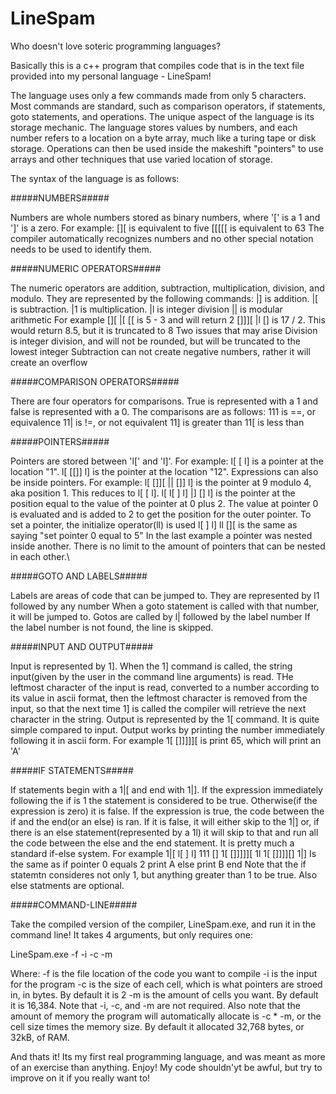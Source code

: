 # LineSpam
Who doesn't love soteric programming languages?

Basically this is a c++ program that compiles code that is in the text file provided into my personal language - LineSpam!

The language uses only a few commands made from only 5 characters. Most commands are standard, such as comparison operators, if statements, goto statements, and operations. The unique aspect of the language is its storage mechanic. The language stores values by numbers, and each number refers to a location on a byte array, much like a turing tape or disk storage. Operations can then be used inside the makeshift "pointers" to use arrays and other techniques that use varied location of storage. 

The syntax of the language is as follows:

#####NUMBERS#####

Numbers are whole numbers stored as binary numbers, where '[' is a 1 and ']' is a zero. For example:
  [][ is equivalent to five
  [[[[[ is equivalent to 63
The compiler automatically recognizes numbers and no other special notation needs to be used to identify them.

#####NUMERIC OPERATORS#####

The numeric operators are addition, subtraction, multiplication, division, and modulo. They are represented by the following commands:
  |] is addition.
  |[ is subtraction.
  |1 is multiplication.
  |l is integer division
  || is modular arithmetic
For example
  [][ |[ [[ is 5 - 3 and will return 2
  []]][ |l [] is 17 / 2. This would return 8.5, but it is truncated to 8
Two issues that may arise
  Division is integer division, and will not be rounded, but will be truncated to the lowest integer
  Subtraction can not create negative numbers, rather it will create an overflow

#####COMPARISON OPERATORS#####
  
There are four operators for comparisons. True is represented with a 1 and false is represented with a 0. The comparisons are as follows:
  111 is ==, or equivalence
  11| is !=, or not equivalent
  11] is greater than
  11[ is less than

#####POINTERS#####

Pointers are stored between 'l[' and 'l]'. For example:
  l[ [ l] is a pointer at the location "1".
  l[ [[]] l] is the pointer at the location "12".
Expressions can also be inside pointers. For example:
  l[ []][ || []] l] is the pointer at 9 modulo 4, aka position 1. This reduces to l[ [ l].
  l[ l[ ] l] |] [] l] is the pointer at the position equal to the value of the pointer at 0 plus 2. The value at pointer 0 is evaluated     and is added to 2 to get the position for the outer pointer.
To set a pointer, the initialize operator(ll) is used
  l[ ] l] ll [][ is the same as saying "set pointer 0 equal to 5"
In the last example a pointer was nested inside another. There is no limit to the amount of pointers that can be nested in each other.\

#####GOTO AND LABELS#####

Labels are areas of code that can be jumped to. They are represented by 
  l1 followed by any number
When a goto statement is called with that number, it will be jumped to. Gotos are called by
  l| followed by the label number
If the label number is not found, the line is skipped.

#####INPUT AND OUTPUT#####

Input is represented by 1]. When the 1] command is called, the string input(given by the user in the command line arguments) is read. THe leftmost character of the input is read, converted to a number according to its value in ascii format, then the leftmost character is removed from the input, so that the next time 1] is called the compiler will retrieve the next character in the string.
Output is represented by the 1[ command. It is quite simple compared to input. Output works by printing the number immediately following it in ascii form. For example
  1[ []]]]][ is print 65, which will print an 'A'
 
#####IF STATEMENTS#####

If statements begin with a 1|[ and end with 1|]. If the expression immediately following the if is 1 the statement is considered to be true. Otherwise(if the expression is zero) it is false. If the expression is true, the code between the if and the end(or an else) is ran. If it is false, it will either skip to the 1|] or, if there is an else statement(represented by a 1l) it will skip to that and run all the code between the else and the end statement. It is pretty much a standard if-else system. For example
  1|[ l[ ] l] 111 []
    1[ []]]]][
  1l
    1[ []]]][]
  1|]
  Is the same as
  if pointer 0 equals 2
    print A
  else
    print B
  end
Note that the if statemtn consideres not only 1, but anything greater than 1 to be true. Also else statments are optional.

#####COMMAND-LINE#####

Take the compiled version of the compiler, LineSpam.exe, and run it in the command line! It takes 4 arguments, but only requires one:

LineSpam.exe -f -i -c -m

Where:
  -f is the file location of the code you want to compile
  -i is the input for the program
  -c is the size of each cell, which is what pointers are stroed in, in bytes. By default it is 2
  -m is the amount of cells you want. By default it is 16,384. 
Note that -i, -c, and -m are not required. Also note that the amount of memory the program will automatically allocate is -c * -m, or the cell size times the memory size. By default it allocated 32,768 bytes, or 32kB, of RAM.


And thats it! Its my first real programming language, and was meant as more of an exercise than anything. Enjoy! My code shouldn'yt be awful, but try to improve on it if you really want to!
